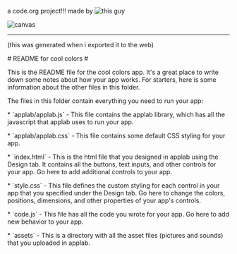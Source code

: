 a code.org project!!! made by ![this guy](https://mrshibaton.github.io)

![canvas](https://github.com/ccoolcolors/ccoolcolors.github.io/assets/162098427/37fbd304-d912-4c48-84d5-250d333060f4)

---------------------------------------------------------------------------------------
(this was generated when i exported it to the web)


\# README for cool colors \#

This is the README file for the cool colors app. It\'s a great place to
write down some notes about how your app works. For starters, here is
some information about the other files in this folder.

The files in this folder contain everything you need to run your app:

\* \`applab/applab.js\` - This file contains the applab library, which
has all the javascript that applab uses to run your app.

\* \`applab/applab.css\` - This file contains some default CSS styling
for your app.

\* \`index.html\` - This is the html file that you designed in applab
using the Design tab. It contains all the buttons, text inputs, and
other controls for your app. Go here to add additional controls to your
app.

\* \`style.css\` - This file defines the custom styling for each control
in your app that you specified under the Design tab. Go here to change
the colors, positions, dimensions, and other properties of your app\'s
controls.

\* \`code.js\` - This file has all the code you wrote for your app. Go
here to add new behavior to your app.

\* \`assets\` - This is a directory with all the asset files (pictures
and sounds) that you uploaded in applab.
